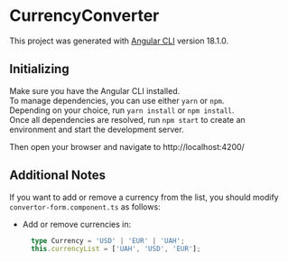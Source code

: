 # CurrencyConverter

This project was generated with [Angular CLI](https://github.com/angular/angular-cli) version 18.1.0.

## Initializing

Make sure you have the Angular CLI installed.  
To manage dependencies, you can use either `yarn` or `npm`.  
Depending on your choice, run `yarn install` or `npm install`.  
Once all dependencies are resolved, run `npm start` to create an environment and start the development server.

Then open your browser and navigate to http://localhost:4200/

## Additional Notes

If you want to add or remove a currency from the list, you should modify `convertor-form.component.ts` as follows:

- Add or remove currencies in:

  ```typescript
    type Currency = 'USD' | 'EUR' | 'UAH';
    this.currencyList = ['UAH', 'USD', 'EUR'];